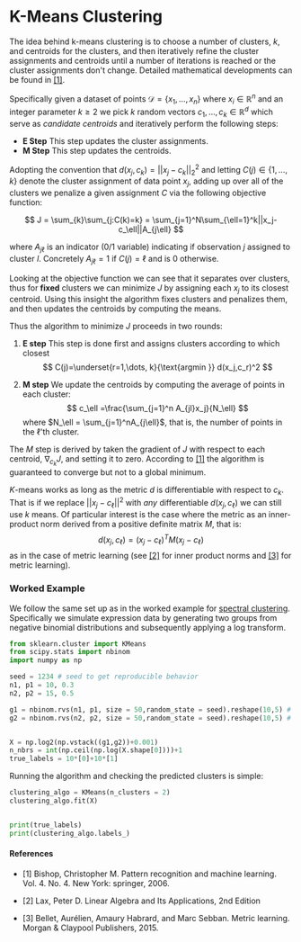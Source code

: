 # K-Means Clustering

The idea behind k-means clustering is to choose a number of clusters, $k$, and centroids for the clusters, and then iteratively refine the cluster assignments and centroids until a number of iterations is reached or the cluster assignments don't change. Detailed mathematical developments can be found in [[1]](#1). 


Specifically given a dataset of points $\mathcal{D}= \{x_1, \dots, x_n\}$ where $x_i\in\mathbb{R}^n$ and an integer parameter $k\geq2$ we pick $k$ random vectors $c_1, \dots, c_k\in \mathbb{R}^d$ which serve as *candidate centroids* and iteratively perform the following steps:

- **E Step** This step updates the cluster assignments.
- **M Step** This step updates the centroids. 


Adopting the convention that $d(x_j, c_k) = ||x_j-c_k||_2^2$ and letting $C(j)\in\{1,\dots, k\}$  denote the cluster assignment of data point $x_j$, adding up over all of the clusters we penalize a given assignment $C$ via the following objective function:

$$
J = \sum_{k}\sum_{j:C(k)=k} = \sum_{j=1}^N\sum_{\ell=1}^k||x_j-c_\ell||A_{j\ell}
$$ 

where $A_{j\ell}$ is an indicator (0/1 variable) indicating if observation $j$ assigned to cluster $l$. Concretely $A_{j\ell} = 1$ if $C(j)=\ell$ and is 0 otherwise. 

Looking at the objective function we can see that it separates over clusters, thus for **fixed** clusters we can minimize $J$ by assigning each $x_j$ to its closest centroid. Using this insight the algorithm fixes clusters and penalizes them, and then updates the centroids by computing the means. 

Thus the algorithm to minimize $J$ proceeds in two rounds:

1) **E step** This step is done first and assigns clusters according to which closest 
$$
C(j)=\underset{r=1,\dots, k}{\text{argmin }} d(x_j,c_r)^2
$$

2) **M step** We update the centroids by computing the average of points in each cluster:
$$
c_\ell =\frac{\sum_{j=1}^n A_{jl}x_j}{N_\ell}
$$
where $N_\ell = \sum_{j=1}^nA_{j\ell}$, that is, the number of points in the $\ell$'th cluster. 


The $M$ step is derived by taken the gradient of $J$ with respect to each centroid,  $\nabla_{c_k}J$,  and setting it to zero. According to [[1]](#1) the algorithm is guaranteed to converge but not to a global minimum. 

$K$-means works as long as the metric $d$ is differentiable with respect to $c_k$.  That is if we replace $||x_j-c_\ell||^2$ with *any* differentiable $d(x_j, c_\ell)$ we can still use $k$ means. Of particular interest is the case where the metric as an inner-product norm derived from a positive definite matrix $M$, that is:
$$
d(x_j,c_\ell) = (x_j-c_\ell)^TM(x_j-c_\ell)
$$ as in the case of metric learning (see [[2]](#2) for inner product norms and [[3]](#3) for metric learning). 


### Worked Example

We follow the same set up as in the worked example for [spectral clustering](Spectral_Clustering.md). Specifically we simulate expression data by generating two groups from negative binomial distributions and subsequently applying a log transform. 
```python
from sklearn.cluster import KMeans
from scipy.stats import nbinom
import numpy as np

seed = 1234 # seed to get reproducible behavior
n1, p1 = 10, 0.3
n2, p2 = 15, 0.5

g1 = nbinom.rvs(n1, p1, size = 50,random_state = seed).reshape(10,5) # simulated expression for distribution 1
g2 = nbinom.rvs(n2, p2, size = 50,random_state = seed).reshape(10,5) # simulated expression for distribution 2


X = np.log2(np.vstack((g1,g2))+0.001)
n_nbrs = int(np.ceil(np.log(X.shape[0])))+1
true_labels = 10*[0]+10*[1]
```

Running the algorithm and checking the predicted clusters is simple:
```python
clustering_algo = KMeans(n_clusters = 2)
clustering_algo.fit(X)


print(true_labels)
print(clustering_algo.labels_)

```

#### References
- <a id="1">[1]</a>
Bishop, Christopher M. Pattern recognition and machine learning. Vol. 4. No. 4. New York: springer, 2006.

- <a id="2">[2]</a>
Lax, Peter D. Linear Algebra and Its Applications, 2nd Edition

- <a id="3">[3]</a>
Bellet, Aurélien, Amaury Habrard, and Marc Sebban. Metric learning. Morgan & Claypool Publishers, 2015.

